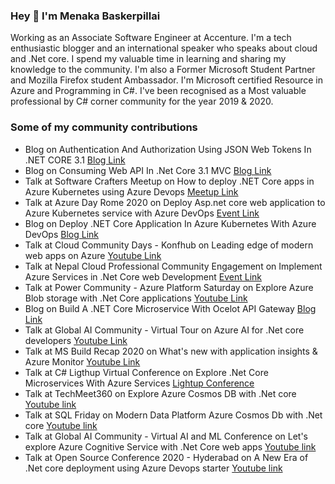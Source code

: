### Hey 👋 I'm Menaka Baskerpillai

Working as an Associate Software Engineer at Accenture. I'm a tech enthusiastic blogger and an international speaker who speaks about cloud and .Net core. I spend my valuable time in learning and sharing my knowledge to the community. I'm also a Former Microsoft Student Partner and Mozilla Firefox student Ambassador. I'm Microsoft certified Resource in Azure and Programming in C#. I've been recognised as a Most valuable professional by C# corner community for the year 2019 & 2020.


### Some of my community contributions
* Blog on Authentication And Authorization Using JSON Web Tokens In .NET CORE 3.1 [Blog Link](https://www.c-sharpcorner.com/article/authentication-and-authorization-using-json-web-tokens-in-net-core-3-1/)
* Blog on Consuming Web API In .Net Core 3.1 MVC [Blog Link](https://www.c-sharpcorner.com/article/consuming-web-api-in-net-core-3-1-mvc/)
* Talk at Software Crafters Meetup on How to deploy .NET Core apps in Azure Kubernetes using Azure Devops [Meetup Link](https://www.meetup.com/softwarecrafters/events/271016398)
* Talk at Azure Day Rome 2020 on Deploy Asp.net core web application to Azure Kubernetes service with Azure DevOps [Event Link](https://azureday.it/speakers/)
* Blog on Deploy .NET Core Application In Azure Kubernetes With Azure DevOps [Blog Link](https://www.c-sharpcorner.com/article/deploy-net-core-application-in-azure-kubernetes-with-azure-devops/)
* Talk at Cloud Community Days - Konfhub on Leading edge of modern web apps on Azure [Youtube Link](https://www.youtube.com/watch?v=GbWZFHwmkDU&feature=youtu.be)
* Talk at Nepal Cloud Professional Community Engagement on Implement Azure Services in .Net Core web Development [Event Link](https://twitter.com/NepalCloudPro/status/1276580133768290304/)
* Talk at Power Community - Azure Platform Saturday on Explore Azure Blob storage with .Net Core applications [Youtube Link](https://www.youtube.com/watch?v=Gko6rmxVE1A)
* Blog on Build A .NET Core Microservice With Ocelot API Gateway [Blog Link](https://www.c-sharpcorner.com/article/build-a-micro/)
* Talk at Global AI Community - Virtual Tour on Azure AI for .Net core developers [Youtube Link](https://www.youtube.com/watch?v=qFu5uFRUMwI)
* Talk at MS Build Recap 2020 on What's new with application insights & Azure Monitor [Youtube Link](https://www.youtube.com/watch?v=V7z_1f3F_1g)
* Talk at C# Ligthup Virtual Conference on Explore .Net Core Microservices With Azure Services [Lightup Conference](https://www.2020twenty.net/lightup/)
* Talk at TechMeet360 on Explore Azure Cosmos DB with .Net core  [Youtube link](https://youtu.be/kV5p1XU6s3I)
* Talk at SQL Friday on Modern Data Platform Azure Cosmos Db with .Net core  [Youtube link](https://youtu.be/5d5yOqATqvg)
* Talk at Global AI Community - Virtual AI and ML Conference on Let's explore Azure Cognitive Service with .Net Core web apps  [Youtube link](https://www.youtube.com/channel/UC4Edy8HetfbN5LCje5Oqqcg/)
* Talk at Open Source Conference 2020 - Hyderabad on A New Era of .Net core deployment using Azure Devops starter  [Youtube link](https://www.youtube.com/watch?v=GtAouGq_7zQ)


<!--
**MenakaBasker/MenakaBasker** is a ✨ _special_ ✨ repository because its `README.md` (this file) appears on your GitHub profile.

Here are some ideas to get you started:

- 🔭 I’m currently working on ...
- 🌱 I’m currently learning ...
- 👯 I’m looking to collaborate on ...
- 🤔 I’m looking for help with ...
- 💬 Ask me about ...
- 📫 How to reach me: ...
- 😄 Pronouns: ...
- ⚡ Fun fact: ...
-->
